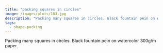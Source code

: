 ```yaml
---
title: "packing squares in circles"
image: /images/plots/183.jpg
description: "Packing many squares in circles. Black fountain pein on watercolor 300g/m paper."
tags:
  - shape-packing
---
```


Packing many squares in circles. Black fountain pein on watercolor 300g/m paper.
